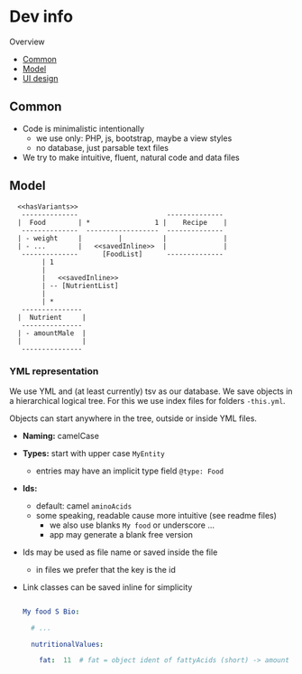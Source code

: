 # Dev info

Overview

- [Common](#common)
- [Model](#model)
- [UI design](UI_Design.md)


Common
----------------------------------------------------------

- Code is minimalistic intentionally
  - we use only: PHP, js, bootstrap, maybe a view styles
  - no database, just parsable text files
- We try to make intuitive, fluent, natural code and data files


Model
----------------------------------------------------------

```
  <<hasVariants>>
   --------------                      --------------
  |  Food        | *                1 |    Recipe    |
   --------------  ------------------  --------------
  | - weight     |         |          |              |
  | - ...        |   <<savedInline>>  |              |
   --------------      [FoodList]      --------------
        | 1
        |
        |   <<savedInline>>
        | -- [NutrientList]
        |
        | *
   ---------------
  |  Nutrient     |
   ---------------
  | - amountMale  |
  |               |
   ---------------
```



### YML representation

We use YML and (at least currently) tsv as our database. We save objects in a
hierarchical logical tree. For this we use index files for folders `-this.yml`.

Objects can start anywhere in the tree, outside or inside YML files.

- **Naming:** camelCase
- **Types:**  start with upper case `MyEntity`
  - entries may have an implicit type field `@type: Food`
- **Ids:**
  - default: camel `aminoAcids`
  - some speaking, readable cause more intuitive (see readme files)
    - we also use blanks `My food` or underscore ...
    - app may generate a blank free version

- Ids may be used as file name or saved inside the file
  - in files we prefer that the key is the id
- Link classes can be saved inline for simplicity

  ```yaml

  My food S Bio:

    # ...

    nutritionalValues:

      fat:  11  # fat = object ident of fattyAcids (short) -> amount
  ```
